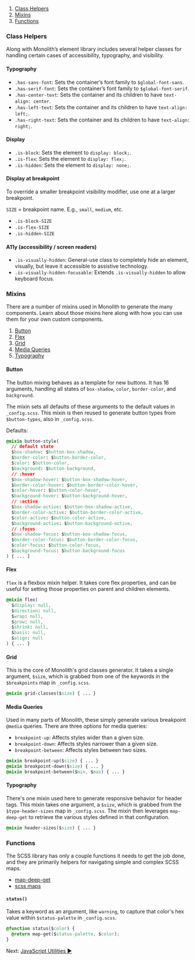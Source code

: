 1.  [Class Helpers](#class-helpers)
2.  [Mixins](#mixins)
3.  [Functions](#functions)

### Class Helpers

Along with Monolith’s element library includes several helper classes for handling certain cases of accessibility, typography, and visibility.

#### Typography

* `.has-sans-font`: Sets the container’s font family to `$global-font-sans`.
* `.has-serif-font`: Sets the container’s font family to `$global-font-serif`.
* `.has-center-text`: Sets the container and its children to have `text-align: center`.
* `.has-left-text`: Sets the container and its children to have `text-align: left;`.
* `.has-right-text`: Sets the container and its children to have `text-align: right;`.

#### Display

* `.is-block`: Sets the element to `display: block;`.
* `.is-flex`: Sets the element to `display: flex;`.
* `.is-hidden`: Sets the element to `display: none;`.

#### Display at breakpoint

To override a smaller breakpoint visibility modifier, use one at a larger breakpoint.

`SIZE` = breakpoint name. E.g., `small`, `medium`, etc.

* `.is-block-SIZE`
* `.is-flex-SIZE`
* `.is-hidden-SIZE`

#### A11y (accessibility / screen readers)

* `.is-visually-hidden`: General-use class to completely hide an element, visually, but leave it accessible to assistive technology.
* `.is-visually-hidden-focusable`: Extends `.is-visually-hidden` to allow keyboard focus.

### Mixins

There are a number of mixins used in Monolith to generate the many components. Learn about those mixins here along with how you can use them for your own custom components.

1.  [Button](#button)
2.  [Flex](#flex)
3.  [Grid](#grid)
4.  [Media Queries](#media-queries)
5.  [Typography](#typography)

#### Button

The button mixing behaves as a template for new buttons. It has 16 arguments, handling all states of `box-shadow`, `color`, `border-color`, and `background`.

The mixin sets all defaults of these arguments to the default values in `_config.scss`. This mixin is then reused to generate button types from `$button-types`, also in `_config.scss`.

Defaults:

```css
@mixin button-style(
  // default state
  $box-shadow: $button-box-shadow,
  $border-color: $button-border-color,
  $color: $button-color,
  $background: $button-background,
  // :hover
  $box-shadow-hover: $button-box-shadow-hover,
  $border-color-hover: $button-border-color-hover,
  $color-hover: $button-color-hover,
  $background-hover: $button-background-hover,
  // :active
  $box-shadow-active: $button-box-shadow-active,
  $border-color-active: $button-border-color-active,
  $color-active: $button-color-active,
  $background-active: $button-background-active,
  // :focus
  $box-shadow-focus: $button-box-shadow-focus,
  $border-color-focus: $button-border-color-focus,
  $color-focus: $button-color-focus,
  $background-focus: $button-background-focus
) { ... ]
```

#### Flex

`flex` is a flexbox mixin helper. It takes core flex properties, and can be useful for setting those properties on parent and children elements.

```css
@mixin flex(
  $display: null,
  $direction: null,
  $wrap: null,
  $grow: null,
  $shrink: null,
  $basis: null,
  $align: null
) { ... }
```

#### Grid

This is the core of Monolith's grid classes generator. It takes a single argument, `$size`, which is grabbed from one of the keywords in the `$breakpoints` map in `_config.scss`.

```css
@mixin grid-classes($size) { ... }
```

#### Media Queries

Used in many parts of Monolith, these simply generate various breakpoint `@media` queries. There are three options for media queries:

* `breakpoint-up`: Affects styles wider than a given size.
* `breakpoint-down`: Affects styles narrower than a given size.
* `breakpoint-between`: Affects styles between two sizes.

```css
@mixin breakpoint-up($size) { ... }
@mixin breakpoint-down($size) { ... }
@mixin breakpoint-between($min, $max) { ... }
```

#### Typography

There's one mixin used here to generate responsive behavior for header tags. This mixin takes one argument, a `$size`, which is grabbed from the `$type-header-sizes` map in `_config.scss`. The mixin then leverages `map-deep-get` to retrieve the various styles defined in that configuration.

```css
@mixin header-sizes($size) { ... }
```

### Functions

The SCSS library has only a couple functions it needs to get the job done, and they are primarily helpers for navigating simple and complex SCSS maps.

* [map-deep-get](https://css-tricks.com/snippets/sass/deep-getset-maps/)
* [scss maps](https://www.sitepoint.com/using-sass-maps/)

#### `status()`

Takes a keyword as an argument, like `warning`, to capture that color's hex value within `$status-palette` in `_config.scss`.

```css
@function status($color) {
  @return map-get($status-palette, $color);
}
```

Next: [JavaScript Utilities ►](javascript-utilities)
